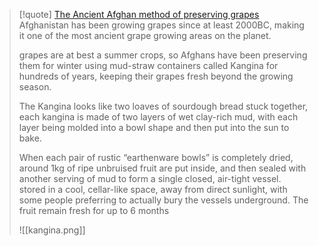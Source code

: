 > [!quote] [The Ancient Afghan method of preserving grapes](https://www.farmizen.com/the-ancient-afghan-method-of-preserving-grapes/)
> Afghanistan has been growing grapes since at least 2000BC, making it one of the most ancient grape growing areas on the planet.
> 
> grapes are at best a summer crops, so Afghans have been preserving them for winter using mud-straw containers called Kangina for hundreds of years, keeping their grapes fresh beyond the growing season.
> 
> The Kangina looks like two loaves of sourdough bread stuck together, each kangina is made of two layers of wet clay-rich mud, with each layer being molded into a bowl shape and then put into the sun to bake.
> 
> When each pair of rustic “earthenware bowls” is completely dried, around 1kg of ripe unbruised fruit are put inside, and then sealed with another serving of mud to form a single closed, air-tight vessel. stored in a cool, cellar-like space, away from direct sunlight, with some people preferring to actually bury the vessels underground. The fruit remain fresh for up to 6 months
> 
> ![[kangina.png]]